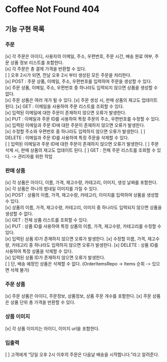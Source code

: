 # Coffee Not Found 404

## 기능 구현 목록

### 주문

[x] 각 주문은 아이디, 사용자의 이메일, 주소, 우편번호, 주문 시간, 배송 완료 여부, 주문 상품 정보 리스트를 포함한다.   
[x] 각 주문은 총 결제 가격을 반환할 수 있다.   
[ ] 오후 2시가 되면, 전날 오후 2시 부터 생성된 모든 주문을 처리한다.   
[x] POST : 주문 상품, 이메일, 주소, 우편번호를 입력하여 주문을 생성할 수 있다.   
[x] 주문 상품, 이메일, 주소, 우편번호 중 하나라도 입력되지 않으면 상품을 생성할 수 없다.   
[x] 주문 상품은 여러 개가 될 수 있다.
[x] 주문 생성 시, 판매 상품의 재고도 업데이트 된다.
[x] GET : 이메일을 사용하여 주문 리스트를 조회할 수 있다.   
[x] 입력된 이메일에 대한 주문이 존재하지 않으면 오류가 발생한다.   
[x] PUT : 이메일과 주문 ID를 사용하여 특정 주문의 주소, 우편번호를 수정할 수 있다.    
[x] 입력된 이메일과 주문 ID에 대한 주문이 존재하지 않으면 오류가 발생한다.  
[x] 수정할 주소와 우편번호 중 하나라도 입력하지 않으면 오류가 발생한다.
[ ] DELETE : 이메일과 주문 ID를 사용하여 특정 주문을 삭제할 수 있다.   
[ ] 입력된 이메일과 주문 ID에 대한 주문이 존재하지 않으면 오류가 발생한다.
[ ] 주문 삭제 시, 판매 상품의 재고도 업데이트 된다.
[ ] GET : 전체 주문 리스트를 조회할 수 있다. -> 관리자를 위한 작업

### 판매 상품

[x] 각 상품은 아이디, 이름, 가격, 재고수량, 카테고리, 이미지, 생성 날짜를 포함한다.   
[x] 각 상품은 하나의 썸네일 이미지를 가질 수 있다.    
[x] POST : 상품의 이름, 가격, 재고수량, 카테고리, 이미지를 입력하여 상품을 생성할 수 있다.  
[x] 상품의 이름, 가격, 재고수량, 카테고리, 이미지 중 하나라도 입력되지 않으면 상품을 생성할 수 없다.   
[x] GET : 전체 상품 리스트를 조회할 수 있다.   
[x] PUT : 상품 ID를 사용하여 특정 상품의 이름, 가격, 재고수량, 카테고리를 수정할 수 있다.   
[x] 입력된 상품 ID가 존재하지 않으면 오류가 발생한다.
[x] 수정할 이름, 가격, 재고수량, 카테고리 중 하나라도 입력하지 않으면 오류가 발생한다.
[x] DELETE : 상품 ID를 사용하여 특정 상품을 삭제할 수 있다.   
[x] 입력된 상품 ID가 존재하지 않으면 오류가 발생한다.   
[ ] 단, 배송 예정인 상품은 삭제할 수 없다. (OrderItemsRepo -> Items 순회 -> 있으면 삭제 불가)

### 주문 상품

[x] 주문 상품은 아이디, 주문정보, 상품정보, 상품 주문 개수를 포함한다.
[x] 주문 상품은 상품 단위 총 가격을 반환할 수 있다.

### 상품 이미지

[x] 각 상품 이미지는 아이디, 이미지 url을 포함한다.

### 입출력

[ ] 고객에게 “당일 오후 2시 이후의 주문은 다음날 배송을 시작합니다.”라고 알려준다.
